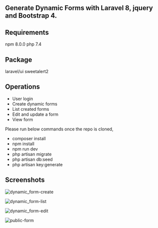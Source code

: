 
## Generate Dynamic Forms with Laravel 8, jquery and Bootstrap 4.

## Requirements

npm 8.0.0
php 7.4

## Package

laravel/ui
sweetalert2

## Operations

- User login
- Create dynamic forms
- List created forms
- Edit and update a form
- View form

Please run below commands once the repo is cloned,

- composer install
- npm install
- npm run dev
- php artisan migrate
- php artisan db:seed
- php artisan key:generate

## Screenshots

![dynamic_form-create](https://user-images.githubusercontent.com/28587897/138998602-e8da25c4-9349-4baf-b84a-28971ec83132.png)

![dynamic_form-list](https://user-images.githubusercontent.com/28587897/138998730-ebf2f0de-4e13-424e-9e34-fb6b4b14f9a4.png)

![dynamic_form-edit](https://user-images.githubusercontent.com/28587897/138998773-90dc2187-8c3a-48fb-9f35-5fe4d4ec0d46.png)

![public-form](https://user-images.githubusercontent.com/28587897/138998806-92ba79fe-8634-4c88-a6d2-f3baddb3fb48.png)
